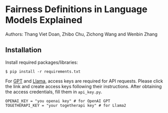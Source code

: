 # Fairness Definitions in Language Models Explained

Authors: Thang Viet Doan, Zhibo Chu, Zichong Wang and Wenbin Zhang

## Installation

Install required packages/libraries:

```shell script
$ pip install -r requirements.txt
```
For [GPT](https://openai.com/api/) and [Llama](https://www.together.ai/), access keys are required for API requests. Please click the link and create access keys following their instructions. After obtaining the access credentials, fill them in  `api_key.py`.

```shell script
OPENAI_KEY = "you openai key" # for OpenAI GPT
TOGETHERAPI_KEY = "your togetherapi key" # for Llama2 
```

